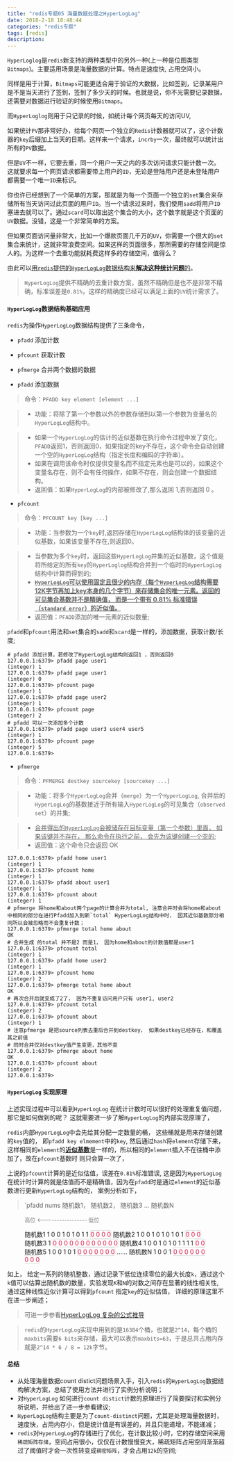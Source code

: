```yaml
---
title: "redis专题05 海量数据处理之HyperLogLog"
date: 2018-2-18 18:48:44
categories: "redis专题"
tags: [redis]
description:
---
```

`HyperLoglog`是`redis`新支持的两种类型中的另外一种(上一种是位图类型`Bitmaps`)。主要适用场景是海量数据的计算。特点是速度快, 占用空间小。
<!--more-->
同样是用于计算，`Bitmaps`可能更适合用于验证的大数据，比如签到，记录某用户是不是当天进行了签到，签到了多少天的时候。也就是说，你不光需要记录数据，还需要对数据进行验证的时候使用`Bitmaps`。

而`HyperLoglog`则用于只记录的时候，如统计每个网页每天的访问UV,

如果统计`PV`那非常好办，给每个网页一个独立的`Redis`计数器就可以了，这个计数器的`key`后缀加上当天的日期。这样来一个请求，`incrby`一次，最终就可以统计出所有的`PV`数据。

但是`UV`不一样，它要去重，同一个用户一天之内的多次访问请求只能计数一次。这就要求每一个网页请求都需要带上用户的`ID`，无论是登陆用户还是未登陆用户都需要一个唯一`ID`来标识。

你也许已经想到了一个简单的方案，那就是为每一个页面一个独立的`set`集合来存储所有当天访问过此页面的用户`ID`。当一个请求过来时，我们使用`sadd`将用户`ID`塞进去就可以了。通过`scard`可以取出这个集合的大小，这个数字就是这个页面的`UV`数据。没错，这是一个非常简单的方案。

但如果页面访问量非常大，比如一个爆款页面几千万的`UV`，你需要一个很大的`set`集合来统计，这就非常浪费空间。如果这样的页面很多，那所需要的存储空间是惊人的。为这样一个去重功能就耗费这样多的存储空间，值得么？

由此可以<u>用`redis`提供的`HyperLogLog`数据结构来**解决这种统计问题**的</u>。

> `HyperLogLog`提供不精确的去重计数方案，虽然不精确但是也不是非常不精确，标准误差是`0.81%`，这样的精确度已经可以满足上面的`UV`统计需求了。

#### `HyperLogLog`数据结构基础应用

`redis`为操作`HyperLogLog`数据结构提供了三条命令，
* `pfadd`  添加计数
* `pfcount`  获取计数
* `pfmerge` 合并两个数据的数据

* `pfadd` 添加数据

> 命令：`PFADD key element [element ...]`

> * 功能：将除了第一个参数以外的参数存储到以第一个参数为变量名的`HyperLogLog`结构中。

> * 如果一个`HyperLogLog`的估计的近似基数在执行命令过程中发了变化，`PFADD`返回1，否则返回0，如果指定的key不存在，这个命令会自动创建一个空的`HyperLogLog`结构（指定长度和编码的字符串）。
> * 如果在调用该命令时仅提供变量名而不指定元素也是可以的，如果这个变量名存在，则不会有任何操作，如果不存在，则会创建一个数据结构。
> * 返回值：如果`HyperLogLog`的内部被修改了,那么返回 1,否则返回 0 。

* `pfcount`

> 命令：`PFCOUNT key [key ...]`

> * 功能：当参数为一个`key`时,返回存储在`HyperLogLog`结构体的该变量的近似基数，如果该变量不存在,则返回0。

> * 当参数为多个`key`时，返回这些`HyperLogLog`并集的近似基数，这个值是将所给定的所有`key`的`HyperLoglog`结构合并到一个临时的`HyperLogLog`结构中计算而得到的;
> * <u>**`HyperLogLog`可以使用固定且很少的内存（每个`HyperLogLog`结构需要12K字节再加上key本身的几个字节）来存储集合的唯一元素。返回的可见集合基数并不是精确值， 而是一个带有 0.81% 标准错误（`standard error`）的近似值。**</u>
> * 返回值：`PFADD`添加的唯一元素的近似数量;

`pfadd`和`pfcount`用法和`set`集合的`sadd`和`scard`是一样的，添加数据，获取计数/长度;

```shell
# pfadd 添加计算，若修改了HyperLogLog结构则返回1 ，否则返回0
127.0.0.1:6379> pfadd page user1
(integer) 1
127.0.0.1:6379> pfadd page user1
(integer) 0
127.0.0.1:6379> pfcount page
(integer) 1
127.0.0.1:6379> pfadd page user2
(integer) 1
127.0.0.1:6379> pfcount page
(integer) 2
# pfadd 可以一次添加多个计数
127.0.0.1:6379> pfadd page user3 user4 user5
(integer) 1
127.0.0.1:6379> pfcount page
(integer) 5
127.0.0.1:6379>
```

* `pfmerge`

> 命令：`PFMERGE destkey sourcekey [sourcekey ...]`

> * 功能：将多个`HyperLogLog`合并（`merge`）为一个`HyperLogLog`, 合并后的`HyperLogLog`的基数接近于所有输入`HyperLogLog`的可见集合（`observed set`）的并集;

> * <u>合并得出的`HyperLogLog`会被储存在目标变量（第一个参数）里面， 如果该键并不存在， 那么命令在执行之前， 会先为该键创建一个空的;</u>
> * 返回值：这个命令只会返回 OK

```shell
127.0.0.1:6379> pfadd home user1
(integer) 1
127.0.0.1:6379> pfcount home
(integer) 1
127.0.0.1:6379> pfadd about user1
(integer) 1
127.0.0.1:6379> pfcount about
(integer) 1
# pfmerge 将home和about两个page的计算合并为total, 注意合并时会将home和about中相同的部分在进行Pfadd加入到新`total` HyperLogLog结构中时， 因其近似基数部分相同所以会被忽略而不会重复计数；
127.0.0.1:6379> pfmerge total home about
OK
# 合并生成 的total 并不是2 而是1， 因为home和about的计数值都是user1
127.0.0.1:6379> pfcount total
(integer) 1
127.0.0.1:6379> pfadd home user2
(integer) 1
127.0.0.1:6379> pfcount home
(integer) 2
127.0.0.1:6379> pfmerge total home about
OK
# 再次合并后就变成了2了， 因为不重复访问用户只有 user1, user2
127.0.0.1:6379> pfcount total
(integer) 2
127.0.0.1:6379> pfcount about
(integer) 1
# 注意pfmerge 是把source列表去重后合并到destkey， 如果destkey已经存在，和覆盖其之前值
# 同时合并仅对destkey值产生变更，其他不变
127.0.0.1:6379> pfmerge about home
OK
127.0.0.1:6379> pfcount about
(integer) 2
127.0.0.1:6379>
```

#### `HyperLogLog` 实现原理

上述实现过程中可以看到`HyperLogLog` 在统计计数时可以很好的处理重复值问题， 那它是如何做到的呢？ 这就需要进一步了解`HyperLogLog`的内部实现原理了，

`redis`内部`HyperLogLog`中会先给其分配一定数量的桶， 这些桶就是用来存储创建的`key`值的， 即`pfadd key elmement`中的`key`, 然后通过`hash`将`element`存储下来， 这样相同的`element`的<u>**近似基数**</u>是一样的，所以相同的`element`插入不在往桶中添加了，故在`pfcount`基数时 则只会算一次了，

上说的`pfcount`计算的是近似估值，误差在`0.81%`标准错误, 这是因为`HyperLogLog`在统计时计算的就是估值而不是精确值，因为在`pfadd`时是通过`element`的近似基数进行更新`HyperLogLog`结构的， 案例分析如下，

> `pfadd nums 随机数1， 随机数2， 随机数3 ... 随机数N

<figure class="highlight"><font style="color:#817c7c;font-size:90%">高位 <----------------- 低位</font>

随机数1   1 0 0 1 0 1 0 1 1 <font style="color:#d14;border:1px solid #d6d6d6; border-radius:0.25em;">0 0 0 0</font>
随机数2   1 0 0 1 0 1 0 1 0 1 <font style="color:#d14;border:1px solid #d6d6d6; border-radius:0.25em;">0 0 0</font>
随机数3   1 <font style="color:#d14;border:1px solid #d6d6d6; border-radius:0.25em;">0 0 0 0 0 0 0 0 0 0 0 0</font>
随机数4   1 0 0 1 0 1 0 1 1 1 1 <font style="color:#d14;border:1px solid #d6d6d6; border-radius:0.25em;">0 0</font>
随机数5   1 0 0 1 0 1 <font style="color:#d14;border:1px solid #d6d6d6; border-radius:0.25em;">0 0 0 0 0 0 0</font>
......
随机数N   1 0 0 1 <font style="color:#d14;border:1px solid #d6d6d6; border-radius:0.25em;">0 0 0 0 0 0 0 0 0</font>
</figure>

如上， 给定一系列的随机整数，通过记录下低位连续零位的最大长度`k`，通过这个`k`值可以估算出随机数的数量，实验发现`K`和`N`的对数之间存在显著的线性相关性, 通过这种线性近似计算可以得到`pfcount` 指定`key`的近似估值， 详细的原理这里不在进一步阐述；

>  可进一步参看[HyperLogLog 复杂的公式推导](https://www.slideshare.net/KaiZhang130/countdistinct-problem-88329470)

> `redis`的`HyperLogLog`实现中用到的是`16384`个桶，也就是`2^14`，每个桶的`maxbits`需要`6 bits`来存储，最大可以表示`maxbits=63`，于是总共占用内存就是`2^14 * 6 / 8 = 12k`字节。


#### 总结
- 从处理海量数据count distict问题场景入手，引入`redis`的`HyperLogLog`数据结构解决方案，总结了使用方法并进行了实例分析说明；
- 对`HyperLogLog` 如何进行`count distict`计数的原理进行了简要探讨和实例分析说明，并给出了进一步参看建议;
- `HyperLogLog`结构主要是为了`count-distinct`问题，尤其是处理海量数据时，速度快，占用内存小，但是统计值是有误差的，并且只能递增，不能递减；
- `redis`对`HyperLogLog`的存储进行了优化，在计数比较小时，它的存储空间采用`稀疏矩阵存储`，空间占用很小，仅仅在计数慢慢变大，稀疏矩阵占用空间渐渐超过了阈值时才会一次性转变成`稠密矩阵`，才会占用`12k`的空间;

